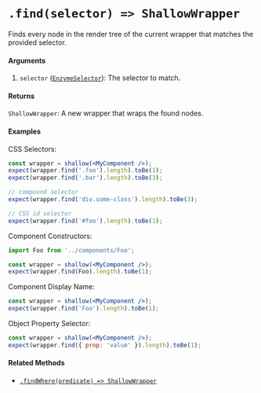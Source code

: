 # `.find(selector) => ShallowWrapper`

Finds every node in the render tree of the current wrapper that matches the provided selector.


#### Arguments

1. `selector` ([`EnzymeSelector`](../selector.md)): The selector to match.



#### Returns

`ShallowWrapper`: A new wrapper that wraps the found nodes.



#### Examples

CSS Selectors:
```jsx
const wrapper = shallow(<MyComponent />);
expect(wrapper.find('.foo').length).toBe(1);
expect(wrapper.find('.bar').length).toBe(3);

// compound selector
expect(wrapper.find('div.some-class').length).toBe(3);

// CSS id selector
expect(wrapper.find('#foo').length).toBe(1);
```

Component Constructors:
```jsx
import Foo from '../components/Foo';

const wrapper = shallow(<MyComponent />);
expect(wrapper.find(Foo).length).toBe(1);
```

Component Display Name:
```jsx
const wrapper = shallow(<MyComponent />);
expect(wrapper.find('Foo').length).toBe(1);
```

Object Property Selector:
```jsx
const wrapper = shallow(<MyComponent />);
expect(wrapper.find({ prop: 'value' }).length).toBe(1);
```


#### Related Methods

- [`.findWhere(predicate) => ShallowWrapper`](findWhere.md)
